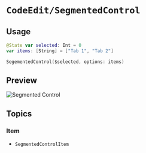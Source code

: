 # ``CodeEdit/SegmentedControl``

## Usage

```swift
@State var selected: Int = 0
var items: [String] = ["Tab 1", "Tab 2"]

SegementedControl($selected, options: items)
```

## Preview

![Segmented Control](Resources/SegmentedControl_View.png)

## Topics

### Item

- ``SegmentedControlItem``
